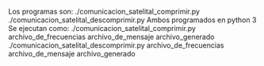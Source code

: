 
Los programas son:
./comunicacion_satelital_comprimir.py
./comunicacion_satelital_descomprimir.py
Ambos programados en python 3
Se ejecutan como:
./comunicacion_satelital_comprimir.py archivo_de_frecuencias archivo_de_mensaje archivo_generado
./comunicacion_satelital_descomprimir.py archivo_de_frecuencias archivo_de_mensaje archivo_generado

